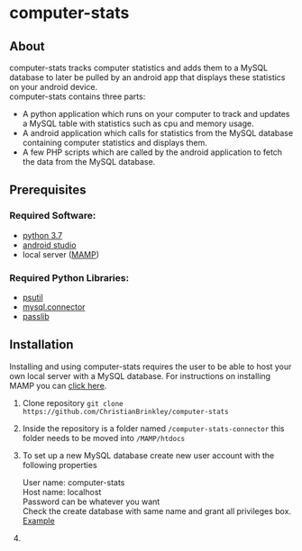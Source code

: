# computer-stats

## About
computer-stats tracks computer statistics and adds them to a MySQL database to later be pulled by an android app that displays these statistics on your android device.   
computer-stats contains three parts: 
- A python application which runs on your computer to track and updates a MySQL table with statistics such as cpu and memory usage.
- A android application which calls for statistics from the MySQL database containing computer statistics and displays them.
- A few PHP scripts which are called by the android application to fetch the data from the MySQL database.

## Prerequisites

### Required Software:
- [python 3.7](https://www.python.org/downloads/release/python-370/)
- [android studio](https://developer.android.com/studio/)
- local server ([MAMP](https://www.mamp.info/en/))

### Required Python Libraries:
- [psutil](https://psutil.readthedocs.io/en/latest/)
- [mysql.connector](https://dev.mysql.com/doc/connector-python/en/)
- [passlib](https://passlib.readthedocs.io/en/stable/)

## Installation
Installing and using computer-stats requires the user to be able to host your own local server with a MySQL database. For instructions on installing MAMP you can [click here](https://documentation.mamp.info/).
1. Clone repository `git clone https://github.com/ChristianBrinkley/computer-stats`
2. Inside the repository is a folder named `/computer-stats-connector` this folder needs to be moved into `/MAMP/htdocs`
3. To set up a new MySQL database create new user account with the following properties

   User name: computer-stats  
   Host name: localhost  
   Password can be whatever you want  
   Check the create database with same name and grant all privileges box.  
   [Example](https://imgur.com/a/iHp8gSY)

4. 
